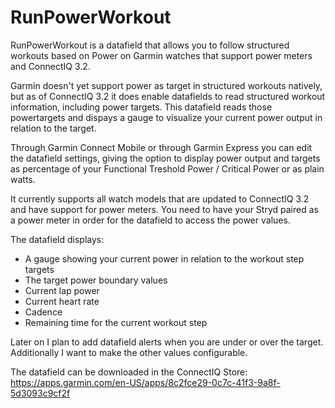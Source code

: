 # RunPowerWorkout

RunPowerWorkout is a datafield that allows you to follow structured workouts based on Power on Garmin watches that support power meters and ConnectIQ 3.2.

Garmin doesn't yet support power as target in structured workouts natively, but as of ConnectIQ 3.2 it does enable datafields to read structured workout information, including power targets. This datafield reads those powertargets and dispays a gauge to visualize your current power output in relation to the target. 

Through Garmin Connect Mobile or through Garmin Express you can edit the datafield settings, giving the option to display power output and targets as percentage of your Functional Treshold Power / Critical Power or as plain watts. 

It currently supports all watch models that are updated to ConnectIQ 3.2 and have support for power meters. You need to have your Stryd paired as a power meter in order for the datafield to access the power values. 

The datafield displays:
* A gauge showing your current power in relation to the workout step targets
* The target power boundary values
* Current lap power
* Current heart rate
* Cadence
* Remaining time for the current workout step

Later on I plan to add datafield alerts when you are under or over the target. Additionally I want to make the other values configurable. 

The datafield can be downloaded in the ConnectIQ Store:
https://apps.garmin.com/en-US/apps/8c2fce29-0c7c-41f3-9a8f-5d3093c9cf2f